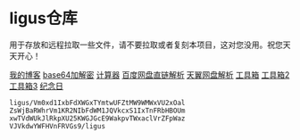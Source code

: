 # ligus仓库
用于存放和远程拉取一些文件，请不要拉取或者复刻本项目，这对您没用。祝您天天开心！

[我的博客](https://blog.ligus.workers.dev/)
[base64加解密](https://base64.us/)
[计算器](https://cal.supfree.net/)
[百度网盘直链解析](http://pan.naifei.cc/new/?ucbug)
[天翼网盘解析](https://189.ly93.cc/)
[工具箱](https://tool.lu/)
[工具箱2](https://www.dute.org/)
[工具箱3](https://www.sojson.com/)
[纪念日](https://ligusx.github.io/love/)

    ligus/Vm0xd1IxbFdXWGxTYmtwUFZtMW9WMWxVU2xOal
    ZsWjBaRWhrVm1KR2NIbFdWM1JQVkcxS1IxTnFRbHBOUm
    xwTVdWUkJlRkpXU25KWGJGcE9WakpvTWxaclVrZFpWaz
    VJVkdwYWFHVnFRVGs9/ligus
